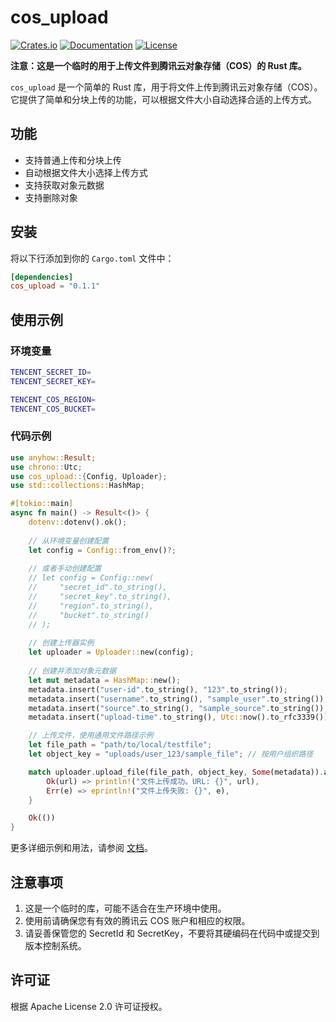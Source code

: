 # cos_upload

[![Crates.io](https://img.shields.io/crates/v/cos_upload.svg)](https://crates.io/crates/cos_upload)
[![Documentation](https://docs.rs/cos_upload/badge.svg)](https://docs.rs/cos_upload)
[![License](https://img.shields.io/crates/l/cos_upload.svg)](https://github.com/YenHarvey/cos_upload)

**注意：这是一个临时的用于上传文件到腾讯云对象存储（COS）的 Rust 库。**

`cos_upload` 是一个简单的 Rust 库，用于将文件上传到腾讯云对象存储（COS）。它提供了简单和分块上传的功能，可以根据文件大小自动选择合适的上传方式。

## 功能

- 支持普通上传和分块上传
- 自动根据文件大小选择上传方式
- 支持获取对象元数据
- 支持删除对象

## 安装

将以下行添加到你的 `Cargo.toml` 文件中：

```toml
[dependencies]
cos_upload = "0.1.1"
```

## 使用示例

### 环境变量

```bash
TENCENT_SECRET_ID=
TENCENT_SECRET_KEY=

TENCENT_COS_REGION=
TENCENT_COS_BUCKET=
```

### 代码示例

```rust
use anyhow::Result;
use chrono::Utc;
use cos_upload::{Config, Uploader};
use std::collections::HashMap;

#[tokio::main]
async fn main() -> Result<()> {
    dotenv::dotenv().ok();
    
    // 从环境变量创建配置
    let config = Config::from_env()?;
    
    // 或者手动创建配置
    // let config = Config::new(
    //     "secret_id".to_string(),
    //     "secret_key".to_string(),
    //     "region".to_string(),
    //     "bucket".to_string()
    // );
    
    // 创建上传器实例
    let uploader = Uploader::new(config);
    
    // 创建并添加对象元数据
    let mut metadata = HashMap::new();
    metadata.insert("user-id".to_string(), "123".to_string());
    metadata.insert("username".to_string(), "sample_user".to_string());
    metadata.insert("source".to_string(), "sample_source".to_string());
    metadata.insert("upload-time".to_string(), Utc::now().to_rfc3339());

    // 上传文件，使用通用文件路径示例
    let file_path = "path/to/local/testfile";
    let object_key = "uploads/user_123/sample_file"; // 按用户组织路径

    match uploader.upload_file(file_path, object_key, Some(metadata)).await {
        Ok(url) => println!("文件上传成功。URL: {}", url),
        Err(e) => eprintln!("文件上传失败: {}", e),
    }

    Ok(())
}
```

更多详细示例和用法，请参阅 [文档](https://docs.rs/cos_upload)。

## 注意事项

1. 这是一个临时的库，可能不适合在生产环境中使用。
2. 使用前请确保您有有效的腾讯云 COS 账户和相应的权限。
3. 请妥善保管您的 SecretId 和 SecretKey，不要将其硬编码在代码中或提交到版本控制系统。

## 许可证

根据 Apache License 2.0 许可证授权。
